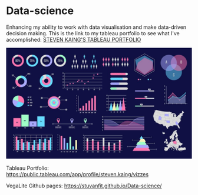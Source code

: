 # Data-science
Enhancing my ability to work with data visualisation and make data-driven decision making. This is the link to my tableau portfolio to see what I've accomplished: [STEVEN KAING'S TABLEAU PORTFOLIO](https://public.tableau.com/app/profile/steven.kaing/vizzes)


![Data Visualisation](./assets/Datavis.jpg)

Tableau Portfolio: https://public.tableau.com/app/profile/steven.kaing/vizzes

VegaLite Github pages: https://stuvanfit.github.io/Data-science/


